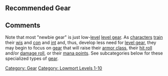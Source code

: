 ## Recommended Gear

## Comments

Note that most "newbie gear" is just
low-[level](Object_Level "wikilink") [level
gear](:Category:_Level_Gear.md "wikilink"). As
[characters](:Category:_Characters.md "wikilink")
[train](Train.md "wikilink") their [wis](Wisdom.md "wikilink") and
[con](Constitution.md "wikilink") and [int](Intelligence.md "wikilink")
and, thus, develop less need for [level
gear](:Category:_Level_Gear.md "wikilink"), they may begin to focus on
[gear](:Category:_Gear.md "wikilink") that will raise their [armor
class](Armor_Class.md "wikilink"), their [hit
roll](Hit_Roll.md "wikilink") and/or [damage
roll](Damage_Roll.md "wikilink"), or their [mana
points](Mana_Points.md "wikilink"). See subcategories below for these
specialized types of [gear](:Category:_Gear.md "wikilink").

[Category: Gear](Category:_Gear "wikilink") [Category: Lowmort Levels
1-10](Category:_Lowmort_Levels_1-10 "wikilink")
